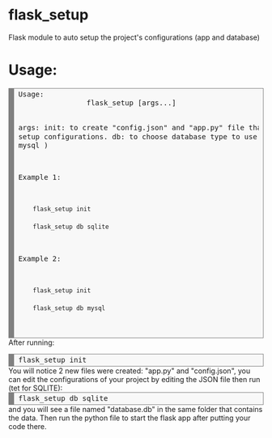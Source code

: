 # flask_setup
Flask module to auto setup the project's configurations (app and database)
# Usage:
<div style="background: #f8f8f8; overflow:auto;width:auto;border:solid gray;border-width:.1em .1em .1em .8em;padding:.2em .6em;"><pre style="margin: 0; line-height: 125%">
Usage:
                flask_setup [args...]

args:
                init: to create "config.json" and "app.py" file that contains setup configurations.
                db: to choose database type to use ( sqlite or mysql )

Example 1:

        flask_setup init

        flask_setup db sqlite

Example 2:

        flask_setup init

        flask_setup db mysql
</pre></div>
After running:
<div style="background: #f8f8f8; overflow:auto;width:auto;border:solid gray;border-width:.1em .1em .1em .8em;padding:.2em .6em;"><pre style="margin: 0; line-height: 125%">flask_setup init</pre></div>
You will notice 2 new files were created: "app.py" and "config.json", you can edit the configurations of your project by editing the JSON file then run (tet for SQLITE):
<div style="background: #f8f8f8; overflow:auto;width:auto;border:solid gray;border-width:.1em .1em .1em .8em;padding:.2em .6em;"><pre style="margin: 0; line-height: 125%">flask_setup db sqlite</pre></div>
and you will see a file named "database.db" in the same folder that contains the data. Then run the python file to start the flask app after putting your code there.
